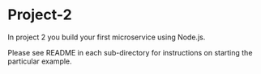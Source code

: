 # Project-2


In project 2 you build your first microservice using Node.js.

Please see README in each sub-directory for instructions on starting the particular example.
